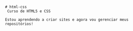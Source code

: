     # html-css
     Curso de HTML5 e CSS

    Estou aprendendo a criar sites e agora vou gerenciar meus repositórios!
    


